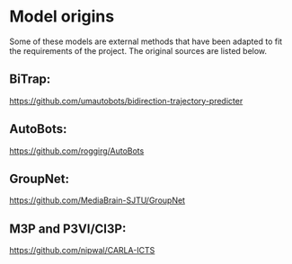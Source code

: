 # Model origins
Some of these models are external methods
that have been adapted to fit the requirements of the project.
The original sources are listed below.

## BiTrap:
https://github.com/umautobots/bidirection-trajectory-predicter

## AutoBots:
https://github.com/roggirg/AutoBots

## GroupNet: 
https://github.com/MediaBrain-SJTU/GroupNet

## M3P and P3VI/CI3P:
https://github.com/nipwal/CARLA-ICTS